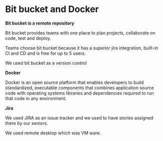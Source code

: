 # Bit bucket and Docker

**Bit bucket is a remote repository**

Bit bucket provides teams with one place to plan projects, collaborate on code, test and deploy.

Teams choose bit bucket because it has a superior jira integration, built-in CI and CD and is free for up to 5 users. 

We used bit bucket as a version control

**Docker**

Docker is an open source platform that enables developers to build standardized, executable components that combines application source code with operating systems libraries and dependencies required to run that code in any environment.

**Jira**

We used JIRA as an issue tracker and we used to have stories assigned there by our seniors.

We used remote desktop which was VM ware.